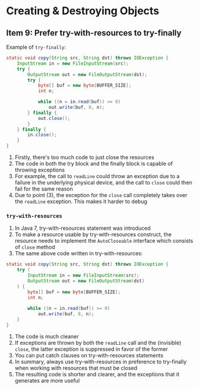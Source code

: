 # Creating & Destroying Objects
## Item 9: Prefer try-with-resources to try-finally
Example of `try-finally`:
```java
static void copy(String src, String dst) throws IOException {
    InputStream in = new FileInputStream(src);
    try {
        OutputStream out = new FileOutputStream(dst);
        try {
            byte[] buf = new byte[BUFFER_SIZE];
            int n;

            while ((n = in.read(buf)) >= 0)
                out.write(buf, 0, n);
        } finally {
            out.close();
        }
    } finally {
        in.close();
    }
}
```
1. Firstly, there's too much code to just close the resources
2. The code in both the try block and the finally block is capable of throwing exceptions
3. For example, the call to `readLine` could throw an exception due to a failure in the underlying physical device, and the call to `close` could then fail for the same reason
4. Due to point (3), the exception for the `close` call completely takes over the `readLine` exception. This makes it harder to debug

### `try-with-resources`
1. In Java 7, try-with-resources statement was introduced
2. To make a resource usable by try-with-resources construct, the resource needs to implement the `AutoCloseable` interface which consists of `close` method
3. The same above code written in try-with-resources:
```java
static void copy(String src, String dst) throws IOException {
    try (
        InputStream in = new FileInputStream(src);
        OutputStream out = new FileOutputStream(dst)
    ) {
        byte[] buf = new byte[BUFFER_SIZE];
        int n;
    
        while ((n = in.read(buf)) >= 0)
            out.write(buf, 0, n);
    }
}
```
1. The code is much cleaner
2. If exceptions are thrown by both the `readLine` call and the (invisible) `close`, the latter exception is suppressed in favor of the former
3. You can put catch clauses on try-with-resources statements
4. In summary, always use try-with-resources in preference to try-finally when working with resources that must be closed
5. The resulting code is shorter and clearer, and the exceptions that it generates are more useful
